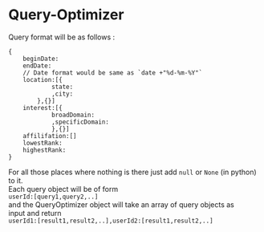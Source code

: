 # Query-Optimizer<br>
Query format will be as follows : <br>
```
{
	beginDate:
	endDate: 
	// Date format would be same as `date +"%d-%m-%Y"`
	location:[{
			state:
			,city:
		},{}]
	interest:[{
			broadDomain:
			,specificDomain:
			},{}]	
	affilifation:[]
	lowestRank:
	highestRank: 
}
```
For all those places where nothing is there just add `null` or `None` (in python) to it. <br>
Each query object will be of form <br> `userId:[query1,query2,..]`<br>
and the QueryOptimizer object will take an array of query objects as<br>
input and return <br>
`userId1:[result1,result2,..],userId2:[result1,result2,..]`<br>
